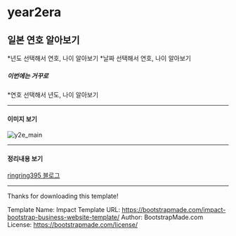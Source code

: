 # year2era
## 일본 연호 알아보기
*년도 선택해서 연호, 나이 알아보기
*날짜 선택해서 연호, 나이 알아보기
##### 이번에는 거꾸로
*연호 선택해서 년도, 나이 알아보기
***
#### 이미지 보기
![y2e_main](https://user-images.githubusercontent.com/107524209/205818089-a06e7499-1fbc-4681-bb5b-25d801f75cc3.png)
***
#### 정리내용 보기
[ringring395 블로그](https://blog.naver.com/ringring395/222947587039)              







***
Thanks for downloading this template!

Template Name: Impact
Template URL: https://bootstrapmade.com/impact-bootstrap-business-website-template/
Author: BootstrapMade.com
License: https://bootstrapmade.com/license/
